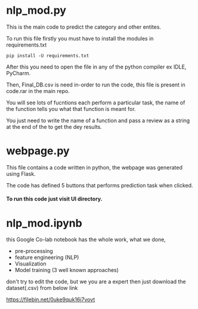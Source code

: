 # nlp_mod.py
This is the main code to predict the category and other entites.

To run this file firstly you must have to install the modules in requirements.txt 

    pip install -U requirements.txt
    
After this you need to open the file in any of the python compiler ex IDLE, PyCharm.

Then, Final_DB.csv is need in-order to run the code, this file is present in code.rar in the main repo.

You will see lots of fucntions each perform a particular task, the name of the function tells you what that function is meant for.

You just need to write the name of a function and pass a review as a string at the end of the to get the dey results.

# webpage.py
This file contains a code written in python, the webpage was generated using Flask.

The code has defined 5 buttons that performs prediction task when clicked.

#### To run this code just visit UI directory.

# nlp_mod.ipynb

this Google Co-lab notebook has the whole work, what we done,
* pre-processing
* feature engineering (NLP)
* Visualization
* Model training (3 well known approaches)

don't try to edit the code, but we you are a expert then just download the dataset(.csv) from below link 

https://filebin.net/0uke9quk16j7vovt 
